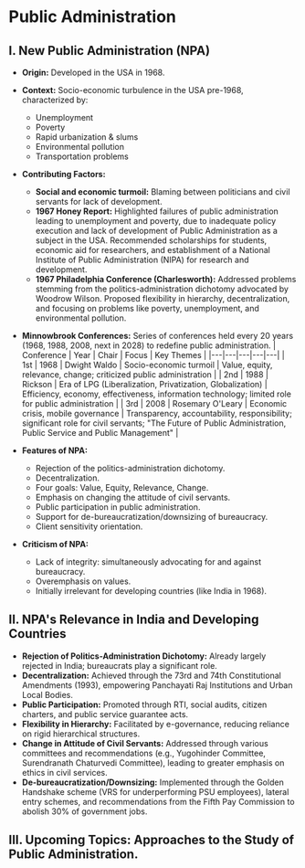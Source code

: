 # Public Administration 

## I. New Public Administration (NPA)

* **Origin:** Developed in the USA in 1968.
* **Context:**  Socio-economic turbulence in the USA pre-1968, characterized by:
    * Unemployment
    * Poverty
    * Rapid urbanization & slums
    * Environmental pollution
    * Transportation problems
* **Contributing Factors:**
    * **Social and economic turmoil:** Blaming between politicians and civil servants for lack of development.
    * **1967 Honey Report:** Highlighted failures of public administration leading to unemployment and poverty, due to inadequate policy execution and lack of development of Public Administration as a subject in the USA.  Recommended scholarships for students, economic aid for researchers, and establishment of a National Institute of Public Administration (NIPA) for research and development.
    * **1967 Philadelphia Conference (Charlesworth):** Addressed problems stemming from the politics-administration dichotomy advocated by Woodrow Wilson.  Proposed flexibility in hierarchy, decentralization, and focusing on problems like poverty, unemployment, and environmental pollution.
* **Minnowbrook Conferences:** Series of conferences held every 20 years (1968, 1988, 2008, next in 2028) to redefine public administration.
    | Conference | Year | Chair | Focus | Key Themes |
    |---|---|---|---|---|
    | 1st | 1968 | Dwight Waldo | Socio-economic turmoil | Value, equity, relevance, change; criticized public administration |
    | 2nd | 1988 |  Rickson | Era of LPG (Liberalization, Privatization, Globalization) | Efficiency, economy, effectiveness, information technology; limited role for public administration |
    | 3rd | 2008 | Rosemary O'Leary | Economic crisis, mobile governance | Transparency, accountability, responsibility; significant role for civil servants; "The Future of Public Administration, Public Service and Public Management" |

* **Features of NPA:**
    * Rejection of the politics-administration dichotomy.
    * Decentralization.
    * Four goals: Value, Equity, Relevance, Change.
    * Emphasis on changing the attitude of civil servants.
    * Public participation in public administration.
    * Support for de-bureaucratization/downsizing of bureaucracy.
    * Client sensitivity orientation.

* **Criticism of NPA:**
    * Lack of integrity: simultaneously advocating for and against bureaucracy.
    * Overemphasis on values.
    * Initially irrelevant for developing countries (like India in 1968).


## II. NPA's Relevance in India and Developing Countries

* **Rejection of Politics-Administration Dichotomy:** Already largely rejected in India; bureaucrats play a significant role.
* **Decentralization:** Achieved through the 73rd and 74th Constitutional Amendments (1993), empowering Panchayati Raj Institutions and Urban Local Bodies.
* **Public Participation:** Promoted through RTI, social audits, citizen charters, and public service guarantee acts.
* **Flexibility in Hierarchy:** Facilitated by e-governance, reducing reliance on rigid hierarchical structures.
* **Change in Attitude of Civil Servants:** Addressed through various committees and recommendations (e.g.,  Yugohinder Committee, Surendranath Chaturvedi Committee), leading to greater emphasis on ethics in civil services.
* **De-bureaucratization/Downsizing:** Implemented through the Golden Handshake scheme (VRS for underperforming PSU employees), lateral entry schemes, and recommendations from the Fifth Pay Commission to abolish 30% of government jobs.


## III.  Upcoming Topics: Approaches to the Study of Public Administration.
